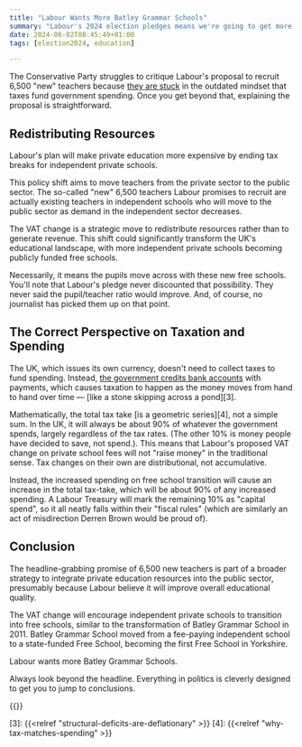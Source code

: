 ```yaml
---
title: "Labour Wants More Batley Grammar Schools"
summary: "Labour's 2024 election pledges means we're going to get more Batley Grammar Schools"
date: 2024-06-02T08:45:49+01:00
tags: [election2024, education]

---
```

The Conservative Party struggles to critique Labour's proposal to
recruit 6,500 "new" teachers because [they are stuck][1] in the outdated
mindset that taxes fund government spending. Once you get beyond that,
explaining the proposal is straightforward.

## Redistributing Resources

Labour's plan will make private education more expensive by ending tax
breaks for independent private schools.

This policy shift aims to move teachers from the private sector to the
public sector. The so-called "new" 6,500 teachers Labour promises to
recruit are actually existing teachers in independent schools who will
move to the public sector as demand in the independent sector decreases.

The VAT change is a strategic move to redistribute resources rather than
to generate revenue. This shift could significantly transform the UK's
educational landscape, with more independent private schools becoming
publicly funded free schools.

Necessarily, it means the pupils move across with these new free
schools. You'll note that Labour's pledge never discounted that
possibility. They never said the pupil/teacher ratio would improve. And,
of course, no journalist has picked them up on that point.

## The Correct Perspective on Taxation and Spending

The UK, which issues its own currency, doesn't need to collect taxes
to fund spending. Instead, [the government credits bank accounts][2] with
payments, which causes taxation to happen as the money moves from hand
to hand over time — [like a stone skipping across a pond][3].

Mathematically, the total tax take [is a geometric series][4], not a simple
sum. In the UK, it will always be about 90% of whatever the government
spends, largely regardless of the tax rates. (The other 10% is money
people have decided to save, not spend.). This means that Labour's
proposed VAT change on private school fees will not "raise money" in
the traditional sense. Tax changes on their own are distributional,
not accumulative.

Instead, the increased spending on free school transition will cause an
increase in the total tax-take, which will be about 90% of any increased
spending. A Labour Treasury will mark the remaining 10% as "capital
spend", so it all neatly falls within their "fiscal rules" (which are
similarly an act of misdirection Derren Brown would be proud of).

## Conclusion

The headline-grabbing promise of 6,500 new teachers is part
of a broader strategy to integrate private education resources into the
public sector, presumably because Labour believe it will improve overall
educational quality.

The VAT change will encourage independent private schools to transition
into free schools, similar to the transformation of Batley Grammar School
in 2011. Batley Grammar School moved from a fee-paying independent
school to a state-funded Free School, becoming the first Free School
in Yorkshire.

Labour wants more Batley Grammar Schools.

Always look beyond the headline. Everything in politics is cleverly
designed to get you to jump to conclusions.

{{<joindiscord>}}


[1]: https://www.telegraph.co.uk/news/2024/06/01/private-schools-tax-labour-obr/
[2]: https://www.ucl.ac.uk/bartlett/public-purpose/publications/2022/may/self-financing-state-institutional-analysis
[3]: {{<relref "structural-deficits-are-deflationary" >}}
[4]: {{<relref "why-tax-matches-spending" >}}


